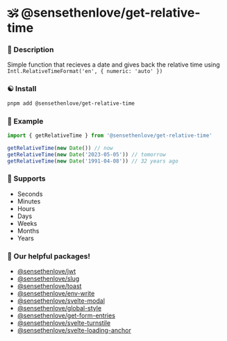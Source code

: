 # 🕉 @sensethenlove/get-relative-time


### 🙏 Description
Simple function that recieves a date and gives back the relative time using `Intl.RelativeTimeFormat('en', { numeric: 'auto' })`


### ☯️ Install
```bash
pnpm add @sensethenlove/get-relative-time
```

### 💛 Example
```ts
import { getRelativeTime } from '@sensethenlove/get-relative-time'

getRelativeTime(new Date()) // now
getRelativeTime(new Date('2023-05-05')) // tomorrow
getRelativeTime(new Date('1991-04-08')) // 32 years ago
```


### 🧡 Supports
* Seconds
* Minutes
* Hours
* Days
* Weeks
* Months
* Years


### 💖 Our helpful packages!
* [@sensethenlove/jwt](https://www.npmjs.com/package/@sensethenlove/jwt)
* [@sensethenlove/slug](https://www.npmjs.com/package/@sensethenlove/slug)
* [@sensethenlove/toast](https://www.npmjs.com/package/@sensethenlove/toast)
* [@sensethenlove/env-write](https://www.npmjs.com/package/@sensethenlove/env-write)
* [@sensethenlove/svelte-modal](https://www.npmjs.com/package/@sensethenlove/svelte-modal)
* [@sensethenlove/global-style](https://www.npmjs.com/package/@sensethenlove/global-style)
* [@sensethenlove/get-form-entries](https://www.npmjs.com/package/@sensethenlove/get-form-entries)
* [@sensethenlove/svelte-turnstile](https://www.npmjs.com/package/@sensethenlove/svelte-turnstile)
* [@sensethenlove/svelte-loading-anchor](https://www.npmjs.com/package/@sensethenlove/svelte-loading-anchor)
